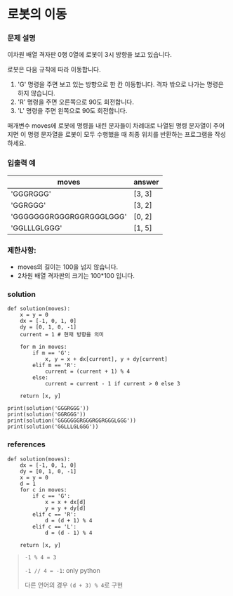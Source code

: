 # 로봇의 이동 

### 문제 설명
이차원 배열 격자판 0행 0열에 로봇이 3시 방향을 보고 있습니다.

로봇은 다음 규칙에 따라 이동합니다.

1. 'G' 명령을 주면 보고 있는 방향으로 한 칸 이동합니다. 격자 밖으로 나가는 명령은 하지 않습니다.
2. 'R' 명령을 주면 오른쪽으로 90도 회전합니다.
3. 'L' 명령을 주면 왼쪽으로 90도 회전합니다.

매개변수 moves에 로봇에 명령을 내린 문자들이 차례대로 나열된 명령 문자열이 주어지면 
이 명령 문자열을 로봇이 모두 수행했을 때 최종 위치를 반환하는 프로그램을 작성하세요.

### 입출력 예
|moves| answer|
|---|---|
|'GGGRGGG'| [3, 3]|
|'GGRGGG' |[3, 2]|
|'GGGGGGGRGGGRGGRGGGLGGG' |[0, 2]|
|'GGLLLGLGGG' |[1, 5]|

### 제한사항:
* moves의 길이는 100을 넘지 않습니다.
* 2차원 배열 격자판의 크기는 100*100 입니다.
### solution
```
def solution(moves):
    x = y = 0
    dx = [-1, 0, 1, 0]
    dy = [0, 1, 0, -1]
    current = 1 # 현재 방향을 의미 

    for m in moves:
        if m == 'G':
            x, y = x + dx[current], y + dy[current]
        elif m == 'R':
            current = (current + 1) % 4
        else:
            current = current - 1 if current > 0 else 3

    return [x, y]
                      
print(solution('GGGRGGG'))
print(solution('GGRGGG'))
print(solution('GGGGGGGRGGGRGGRGGGLGGG'))
print(solution('GGLLLGLGGG'))
```

### references
```
def solution(moves):
    dx = [-1, 0, 1, 0]
    dy = [0, 1, 0, -1]
    x = y = 0
    d = 1
    for c in moves:
        if c == 'G':
            x = x + dx[d]
            y = y + dy[d]
        elif c == 'R':
            d = (d + 1) % 4
        elif c == 'L':
            d = (d - 1) % 4

    return [x, y]
```
> `-1 % 4 = 3`
>
> `-1 // 4 = -1`: only python 
> 
> 다른 언어의 경우 `(d + 3) % 4`로 구현 




